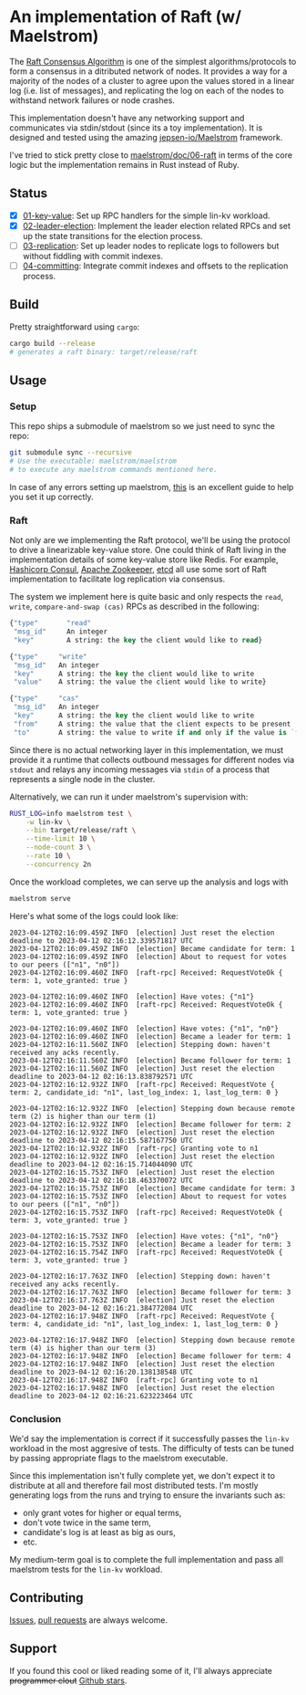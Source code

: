 # An implementation of Raft (w/ Maelstrom)

The [Raft Consensus Algorithm](https://raft.github.io/) is one of the simplest algorithms/protocols to form a consensus in a ditributed network of nodes. It provides a way for a majority of the nodes of a cluster to agree upon the values stored in a linear log (i.e. list of messages), and replicating the log on each of the nodes to withstand network failures or node crashes.

This implementation doesn't have any networking support and communicates via stdin/stdout (since its a toy implementation). It is designed and tested using the amazing [jepsen-io/Maelstrom](https://github.com/jepsen-io/maelstrom) framework.

I've tried to stick pretty close to [maelstrom/doc/06-raft](https://github.com/jepsen-io/maelstrom/tree/main/doc/06-raft) in terms of the core logic but the implementation remains in Rust instead of Ruby.

## Status
- [x] [01-key-value](https://github.com/jepsen-io/maelstrom/blob/main/doc/06-raft/01-key-value.md): Set up RPC handlers for the simple lin-kv workload.
- [x] [02-leader-election](https://github.com/jepsen-io/maelstrom/blob/main/doc/06-raft/02-leader-election.md): Implement the leader election related RPCs and set up the state transitions for the election process.
- [ ] [03-replication](https://github.com/jepsen-io/maelstrom/blob/main/doc/06-raft/03-replication.md): Set up leader nodes to replicate logs to followers but without fiddling with commit indexes.
- [ ] [04-committing](https://github.com/jepsen-io/maelstrom/blob/main/doc/06-raft/04-committing.md): Integrate commit indexes and offsets to the replication process.

## Build

Pretty straightforward using `cargo`:
```sh
cargo build --release
# generates a raft binary: target/release/raft
```

## Usage

### Setup

This repo ships a submodule of maelstrom so we just need to sync the repo:
```sh
git submodule sync --recursive
# Use the executable: maelstrom/maelstrom 
# to execute any maelstrom commands mentioned here.
```
In case of any errors setting up maelstrom, [this](https://github.com/jepsen-io/maelstrom/blob/main/doc/01-getting-ready/index.md) is an excellent guide to help you set it up correctly.

### Raft

Not only are we implementing the Raft protocol, we'll be using the protocol to drive a linearizable key-value store. One could think of Raft living in the implementation details of some key-value store like Redis. For example, [Hashicorp Consul](https://www.consul.io/), [Apache Zookeeper](https://zookeeper.apache.org/), [etcd](https://etcd.io/) all use some sort of Raft implementation to facilitate log replication via consensus.

The system we implement here is quite basic and only respects the `read`, `write`, `compare-and-swap (cas)` RPCs as described in the following:

```clojure
{"type"       "read"
 "msg_id"     An integer
 "key"        A string: the key the client would like to read}

{"type"     "write"
 "msg_id"   An integer
 "key"      A string: the key the client would like to write
 "value"    A string: the value the client would like to write}

{"type"     "cas"
 "msg_id"   An integer
 "key"      A string: the key the client would like to write
 "from"     A string: the value that the client expects to be present
 "to"       A string: the value to write if and only if the value is `from`}
```

Since there is no actual networking layer in this implementation, we must provide it a runtime
that collects outbound messages for different nodes via `stdout` and relays any incoming messages via `stdin` of a process that represents a single node in the cluster.

Alternatively, we can run it under maelstrom's supervision with:
```sh
RUST_LOG=info maelstrom test \
    -w lin-kv \
    --bin target/release/raft \
    --time-limit 10 \
    --node-count 3 \
    --rate 10 \
    --concurrency 2n
```

Once the workload completes, we can serve up the analysis and logs with
```sh
maelstrom serve
```

Here's what some of the logs could look like:

```
2023-04-12T02:16:09.459Z INFO  [election] Just reset the election deadline to 2023-04-12 02:16:12.339571817 UTC
2023-04-12T02:16:09.459Z INFO  [election] Became candidate for term: 1
2023-04-12T02:16:09.459Z INFO  [election] About to request for votes to our peers (["n1", "n0"])
2023-04-12T02:16:09.460Z INFO  [raft-rpc] Received: RequestVoteOk { term: 1, vote_granted: true }

2023-04-12T02:16:09.460Z INFO  [election] Have votes: {"n1"}
2023-04-12T02:16:09.460Z INFO  [raft-rpc] Received: RequestVoteOk { term: 1, vote_granted: true }

2023-04-12T02:16:09.460Z INFO  [election] Have votes: {"n1", "n0"}
2023-04-12T02:16:09.460Z INFO  [election] Became a leader for term: 1
2023-04-12T02:16:11.560Z INFO  [election] Stepping down: haven't received any acks recently.
2023-04-12T02:16:11.560Z INFO  [election] Became follower for term: 1
2023-04-12T02:16:11.560Z INFO  [election] Just reset the election deadline to 2023-04-12 02:16:13.838792571 UTC
2023-04-12T02:16:12.932Z INFO  [raft-rpc] Received: RequestVote { term: 2, candidate_id: "n1", last_log_index: 1, last_log_term: 0 }

2023-04-12T02:16:12.932Z INFO  [election] Stepping down because remote term (2) is higher than our term (1)
2023-04-12T02:16:12.932Z INFO  [election] Became follower for term: 2
2023-04-12T02:16:12.932Z INFO  [election] Just reset the election deadline to 2023-04-12 02:16:15.587167750 UTC
2023-04-12T02:16:12.932Z INFO  [raft-rpc] Granting vote to n1
2023-04-12T02:16:12.932Z INFO  [election] Just reset the election deadline to 2023-04-12 02:16:15.714044090 UTC
2023-04-12T02:16:15.753Z INFO  [election] Just reset the election deadline to 2023-04-12 02:16:18.463370072 UTC
2023-04-12T02:16:15.753Z INFO  [election] Became candidate for term: 3
2023-04-12T02:16:15.753Z INFO  [election] About to request for votes to our peers (["n1", "n0"])
2023-04-12T02:16:15.753Z INFO  [raft-rpc] Received: RequestVoteOk { term: 3, vote_granted: true }

2023-04-12T02:16:15.753Z INFO  [election] Have votes: {"n1", "n0"}
2023-04-12T02:16:15.753Z INFO  [election] Became a leader for term: 3
2023-04-12T02:16:15.754Z INFO  [raft-rpc] Received: RequestVoteOk { term: 3, vote_granted: true }

2023-04-12T02:16:17.763Z INFO  [election] Stepping down: haven't received any acks recently.
2023-04-12T02:16:17.763Z INFO  [election] Became follower for term: 3
2023-04-12T02:16:17.763Z INFO  [election] Just reset the election deadline to 2023-04-12 02:16:21.384772084 UTC
2023-04-12T02:16:17.948Z INFO  [raft-rpc] Received: RequestVote { term: 4, candidate_id: "n1", last_log_index: 1, last_log_term: 0 }

2023-04-12T02:16:17.948Z INFO  [election] Stepping down because remote term (4) is higher than our term (3)
2023-04-12T02:16:17.948Z INFO  [election] Became follower for term: 4
2023-04-12T02:16:17.948Z INFO  [election] Just reset the election deadline to 2023-04-12 02:16:20.138138548 UTC
2023-04-12T02:16:17.948Z INFO  [raft-rpc] Granting vote to n1
2023-04-12T02:16:17.948Z INFO  [election] Just reset the election deadline to 2023-04-12 02:16:21.623223464 UTC
```

### Conclusion

We'd say the implementation is correct if it successfully passes the `lin-kv` workload in the most aggresive of tests. The difficulty of tests can be tuned by passing appropriate flags to the maelstrom executable.

Since this implementation isn't fully complete yet, we don't expect it to distribute at all and therefore fail most distributed tests. I'm mostly generating logs from the runs and trying to ensure the invariants such as:
- only grant votes for higher or equal terms,
- don't vote twice in the same term,
- candidate's log is at least as big as ours,
- etc.

My medium-term goal is to complete the full implementation and pass all maelstrom tests for the `lin-kv` workload.

## Contributing

[Issues](https://github.com/aalekhpatel07/maelstrom-raft/issues/new), [pull requests](https://github.com/aalekhpatel07/maelstrom-raft/pulls) are always welcome.

## Support
If you found this cool or liked reading some of it, I'll always appreciate ~~programmer clout~~ [Github stars](https://github.com/aalekhpatel07/maelstrom-raft).